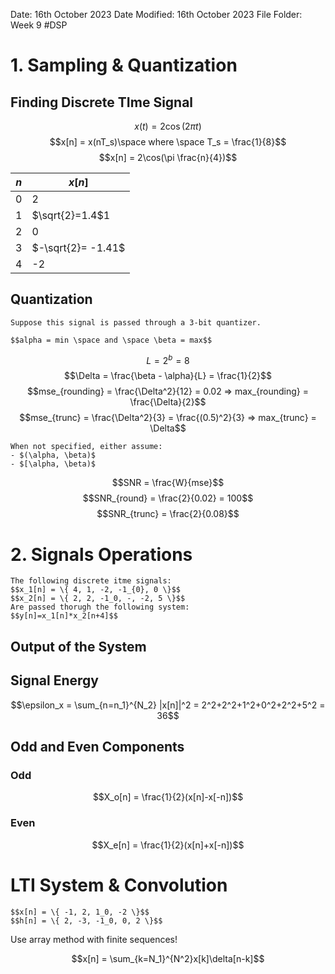 Date: 16th October 2023
Date Modified: 16th October 2023
File Folder: Week 9
#DSP

# 1. Sampling & Quantization

## Finding Discrete TIme Signal
$$x(t) = 2\cos(2\pi t)$$
$$x[n] = x(nT_s)\space where \space T_s = \frac{1}{8}$$
$$x[n] = 2\cos(\pi \frac{n}{4})$$

| $n$ | $x[n]$             |
| --- | ------------------ |
| $0$ | $2$                |
| $1$ | $\sqrt{2}=1.4$1    |
| 2   | $0$                |
| $3$ | $-\sqrt{2}= -1.41$ |
| 4   | -2                   |

## Quantization

```ad-question
Suppose this signal is passed through a 3-bit quantizer.
```

```ad-note
$$alpha = min \space and \space \beta = max$$
```

$$L = 2^b= 8$$
$$\Delta = \frac{\beta - \alpha}{L} = \frac{1}{2}$$
$$mse_{rounding} = \frac{\Delta^2}{12} = 0.02 => max_{rounding} = \frac{\Delta}{2}$$
$$mse_{trunc} = \frac{\Delta^2}{3} = \frac{(0.5)^2}{3} => max_{trunc} = \Delta$$

```ad-note
When not specified, either assume:
- $(\alpha, \beta)$
- $[\alpha, \beta)$
```

$$SNR = \frac{W}{mse}$$
$$SNR_{round} = \frac{2}{0.02} = 100$$
$$SNR_{trunc} = \frac{2}{0.08}$$

# 2. Signals Operations

```ad-question
The following discrete itme signals:
$$x_1[n] = \{ 4, 1, -2, -1_{0}, 0 \}$$
$$x_2[n] = \{ 2, 2, -1_0, -, -2, 5 \}$$
Are passed thorugh the following system:
$$y[n]=x_1[n]*x_2[n+4]$$
```

## Output of the System

## Signal Energy

$$\epsilon_x = \sum_{n=n_1}^{N_2} |x[n]|^2 = 2^2+2^2+1^2+0^2+2^2+5^2 = 36$$

## Odd and Even Components

### Odd

$$X_o[n] = \frac{1}{2}(x[n]-x[-n])$$

### Even

$$X_e[n] = \frac{1}{2}(x[n]+x[-n])$$

# LTI System & Convolution 

```ad-question
$$x[n] = \{ -1, 2, 1_0, -2 \}$$
$$h[n] = \{ 2, -3, -1_0, 0, 2 \}$$
```

Use array method with finite sequences!

$$x[n] = \sum_{k=N_1}^{N^2}x[k]\delta[n-k]$$


